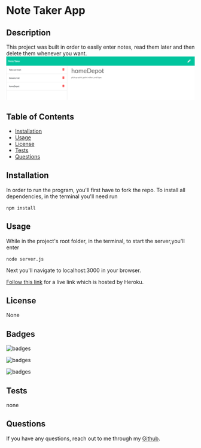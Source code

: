 # Note Taker App

## Description

This project was built in order to easily enter notes, read them later and then delete them whenever you want.
![Note Taker image](./public/assets/images/noteTaker.png)

## Table of Contents

- [Installation](#Installation)
- [Usage](#Usage)
- [License](#License)
- [Tests](#Tests)
- [Questions](#Questions)

## Installation

In order to run the program, you'll first have to fork the repo. To install all dependencies, in the terminal you'll need run

    npm install

## Usage

While in the project's root folder, in the terminal, to start the server,you'll enter

    node server.js

Next you'll navigate to localhost:3000 in your browser.

[Follow this link](https://git.heroku.com/pure-everglades-12320.git) for a live link which is hosted by Heroku.

## License

None

## Badges

![badges](https://img.shields.io/badge/Language-JavaScript-red)

![badges](https://img.shields.io/badge/Language-HTML-purple)

![badges](https://img.shields.io/badge/Environment-Node-yellow)

## Tests

none

## Questions

If you have any questions, reach out to me through my [Github](www.github.com/levickane).

